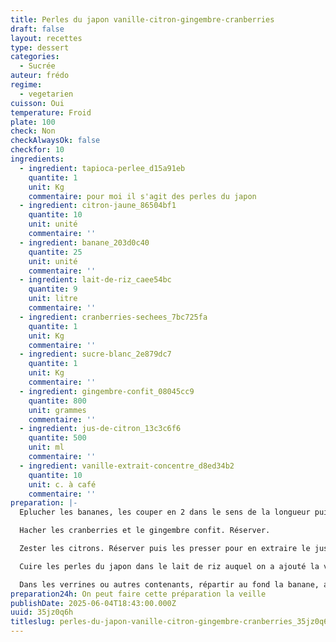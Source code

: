 ```yaml
---
title: Perles du japon vanille-citron-gingembre-cranberries
draft: false
layout: recettes
type: dessert
categories:
  - Sucrée
auteur: frédo
regime:
  - vegetarien
cuisson: Oui
temperature: Froid
plate: 100
check: Non
checkAlwaysOk: false
checkfor: 10
ingredients:
  - ingredient: tapioca-perlee_d15a91eb
    quantite: 1
    unit: Kg
    commentaire: pour moi il s'agit des perles du japon
  - ingredient: citron-jaune_86504bf1
    quantite: 10
    unit: unité
    commentaire: ''
  - ingredient: banane_203d0c40
    quantite: 25
    unit: unité
    commentaire: ''
  - ingredient: lait-de-riz_caee54bc
    quantite: 9
    unit: litre
    commentaire: ''
  - ingredient: cranberries-sechees_7bc725fa
    quantite: 1
    unit: Kg
    commentaire: ''
  - ingredient: sucre-blanc_2e879dc7
    quantite: 1
    unit: Kg
    commentaire: ''
  - ingredient: gingembre-confit_08045cc9
    quantite: 800
    unit: grammes
    commentaire: ''
  - ingredient: jus-de-citron_13c3c6f6
    quantite: 500
    unit: ml
    commentaire: ''
  - ingredient: vanille-extrait-concentre_d8ed34b2
    quantite: 10
    unit: c. à café
    commentaire: ''
preparation: |-
  Eplucher les bananes, les couper en 2 dans le sens de la longueur puis en 2 pour obtenir 4 morceaux/personne. Les arroser de jus de citron pour qu'elles ne noircissent pas. Réserver.

  Hacher les cranberries et le gingembre confit. Réserver.

  Zester les citrons. Réserver puis les presser pour en extraire le jus. Réserver.

  Cuire les perles du japon dans le lait de riz auquel on a ajouté la vanille liquide selon les indications inscrites sur le paquet (ça change selon les marques pour le temps de cuisson). En fin de cuisson ajouter le sucre et le jus des citrons.

  Dans les verrines ou autres contenants, répartir au fond la banane, ajouter les perles du japon puis le mélange haché gingembre/cranberries. Stocker au froid
preparation24h: On peut faire cette préparation la veille
publishDate: 2025-06-04T18:43:00.000Z
uuid: 35jz0q6h
titleslug: perles-du-japon-vanille-citron-gingembre-cranberries_35jz0q6h
---
```


